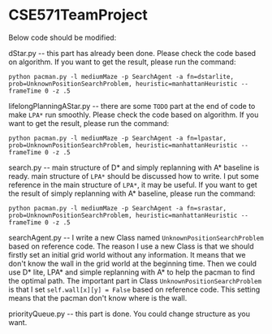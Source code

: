# CSE571TeamProject


Below code should be modified:

dStar.py -- this part has already been done. Please check the code based on algorithm. If you want to get the result, please run the command: 

`python pacman.py -l mediumMaze -p SearchAgent -a fn=dstarlite, prob=UnknownPositionSearchProblem, heuristic=manhattanHeuristic --frameTime 0 -z .5`

lifelongPlanningAStar.py -- there are some `TODO` part at the end of code to make `LPA*` run smoothly. Please check the code based on algorithm. If you want to get the result, please run the command:  

`python pacman.py -l mediumMaze -p SearchAgent -a fn=lpastar, prob=UnknownPositionSearchProblem, heuristic=manhattanHeuristic --frameTime 0 -z .5`

search.py -- main structure of D* and simply replanning with A* baseline is ready. main structure of `LPA*` should be discussed how to write. I put some reference in the main structure of `LPA*`, it may be useful. If you want to get the result of simply replanning with A* baseline, please run the command: 

`python pacman.py -l mediumMaze -p SearchAgent -a fn=srastar, prob=UnknownPositionSearchProblem, heuristic=manhattanHeuristic --frameTime 0 -z .5`

searchAgent.py -- I write a new Class named `UnknownPositionSearchProblem` based on reference code. The reason I use a new Class is that we should firstly set an initial grid world without any information. It means that we don't know the wall in the grid world at the beginning time. Then we could use D* lite, LPA* and simple replanning with A* to help the pacman to find the optimal path. The important part in Class `UnknownPositionSearchProblem` is that I set `self.wall[x][y] = False` based on reference code. This setting means that the pacman don't know where is the wall.

priorityQueue.py -- this part is done. You could change structure as you want.
